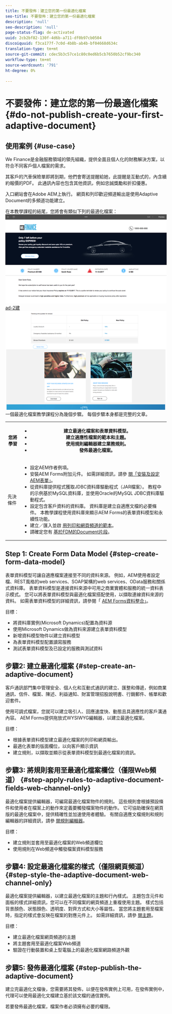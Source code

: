 ```yaml
---
title: 不要發佈：建立您的第一份最適化檔案
seo-title: 不要發佈：建立您的第一份最適化檔案
description: 'null'
seo-description: 'null'
page-status-flag: de-activated
uuid: 2cb2bf82-130f-4d6b-a711-df0b97cb0504
discoiquuid: f3ca177f-7c0d-4b8b-ab4b-bf04668d634c
translation-type: tm+mt
source-git-commit: cdec5b3c57ce1c80c0ed6b5cb7650b52cf9bc340
workflow-type: tm+mt
source-wordcount: '791'
ht-degree: 0%

---
```



# 不要發佈：建立您的第一份最適化檔案 {#do-not-publish-create-your-first-adaptive-document}

## 使用案例 {#use-case}

We Finance是金融服務領域的領先組織，提供全面且個人化的財務解決方案，以符合不同客戶個人檔案的需求。

其客戶的汽車保險單即將到期，他們會寄送提醒給她，此提醒是互動式的，內含續約報價的PDF。 此通訊內容也包含其他資訊，例如忠誠獎勵和折扣優惠。

入口網站會在Adobe AEM上執行。 網頁和列印歡迎頻道輸出是使用Adaptive Document的多頻道功能建立。

在本教學課程的結尾，您將會有類似下列的最適化檔案：
[ ![ad-1](assets/ad-1.png)](https://blogs.adobe.com/contentcorner/files/2017/07/PAF_Mobile.pdf) [ ad-2建 ![立第](assets/ad-2.png)](https://blogs.adobe.com/contentcorner/files/2017/07/PAF_Desktop.pdf)一個最適化檔案教學課程分為幾個步驟。 每個步驟本身都是完整的文章。

<table> 
 <tbody>
  <tr>
   <th>您將學習</th> 
   <th>
    <ul> 
     <li>建立最適化檔案和表單資料模型。</li> 
     <li>建立適應性檔案的範本和主題。</li> 
     <li>使用規則編輯器建立業務規則。<br /> </li> 
     <li>發佈最適化檔案。 <br /> </li> 
    </ul> </th> 
  </tr>
  <tr>
   <td>先決條件</td> 
   <td>
    <ul> 
     <li>設定AEM作者例項。 </li> 
     <li>安裝AEM Forms附加元件。 如需詳細資訊，請參 <a href="/help/forms/using/installing-configuring-aem-forms-osgi.md" target="_blank">閱「安裝及設定AEM表單」</a>。</li> 
     <li>從資料庫提供程式獲取JDBC資料庫驅動程式（JAR檔案）。 教程中的示例基於MySQL資料庫，並使用Oracle的MySQL JDBC資料庫驅動程式。 </li> 
     <li>設定包含客戶資料的資料庫。 資料庫是建立自適應文檔的必要條件。 本教學課程使用資料庫來顯示AEM Forms的表單資料模型和永續性功能。 </li> 
     <li>建立／匯入並啟 <a href="/help/forms/using/web-channel-print-channel.md">用列印和網頁頻道的範本</a>。</li> 
     <li>請確定您有 <a href="/help/forms/using/document-fragments.md">基於FDM的Document片段</a>。</li> 
    </ul> </td> 
  </tr>
 </tbody>
</table>

## Step 1: Create Form Data Model {#step-create-form-data-model}

表單資料模型可讓自適應檔案連接至不同的資料來源。 例如，AEM使用者設定檔、REST風格的web services、SOAP架構的web services、OData服務和關係式資料庫。 表單資料模型是連接資料來源中可用之商業實體和服務的統一資料表示模式。 您可以將表單資料模型與最適化檔案搭配使用，以擷取連線資料來源的資料。 如需表單資料模型的詳細資訊，請參閱「 [AEM Forms資料整合」](/help/forms/using/data-integration.md)。

目標：

* 將資料庫實例(Microsoft Dynamics)配置為資料源
* 使用Microsoft Dynamics做為資料來源建立表單資料模型
* 新增資料模型物件以建立資料模型
* 為表單資料模型配置讀寫服務
* 測試表單資料模型及已設定的服務與測試資料

## 步驟2: 建立最適化檔案 {#step-create-an-adaptive-document}

客戶通訊部門集中管理安全、個人化和互動式通訊的建立、匯整和傳遞，例如商業通訊、信件、檔案、陳述、利益通知、財富管理招股說明書、行銷郵件、帳單和歡迎套件。

使用可調式檔案，您就可以建立吸引人、回應速度快、動態且具適應性的客戶溝通內容。 AEM Forms提供拖放式WYSIWYG編輯器，以建立最適化檔案。

<!--`For more information about adaptive documents, see [Introduction to authoring adaptive documents](/forms/using/introduction-ad-authoring.md).`-->

目標：

* 根據表單資料模型建立最適化檔案的列印和網頁輸出。
* 最適化表單的版面欄位，以向客戶顯示資訊
* 建立規則，以擷取並顯示從表單資料模型到最適化檔案的資訊。

<!--![see-the-guide-sm](assets/see-the-guide-sm.png)-->

## 步驟3: 將規則套用至最適化檔案欄位（僅限Web頻道） {#step-apply-rules-to-adaptive-document-fields-web-channel-only}

最適化檔案提供編輯器，可編寫最適化檔案物件的規則。 這些規則會根據預設條件和使用者在檔案上的動作來定義要觸發檔案物件的動作。 它可協助確保在網頁版的最適化檔案中，提供精確性並加速使用者體驗。 有關自適應文檔規則和規則編輯器的詳細資訊，請參 [閱規則編輯器](/help/forms/using/rule-editor.md)。

目標：

* 建立規則並套用至最適化檔案的Web頻道欄位
* 使用規則在Web頻道中觸發檔案資料模型服務

## 步驟4: 設定最適化檔案的樣式（僅限網頁頻道） {#step-style-the-adaptive-document-web-channel-only}

最適化檔案提供編輯器，以建立最適化檔案的主題和行內樣式。 主題包含元件和面板的樣式詳細資訊，您可以在不同檔案的網頁頻道上重複使用主題。 樣式包括背景顏色、狀態顏色、透明度、對齊方式和大小等屬性。 當您將主題套用至檔案時，指定的樣式會反映在檔案的對應元件上。 如需詳細資訊，請參 [閱主題](/help/forms/using/themes.md)。

目標：

* 建立最適化檔案網頁頻道的主題
* 將主題套用至最適化檔案Web頻道
* 驗證在行動裝置和桌上型電腦上的最適化檔案網路頻道外觀

## 步驟5: 發佈最適化檔案 {#step-publish-the-adaptive-document}

建立完最適化文檔後，您需要將其發佈，以便在發佈實例上可用，在發佈實例中，代理可以使用最適化文檔建立基於該文檔的通信實例。

若要發佈最適化檔案，檔案作者必須擁有必要的權限。
